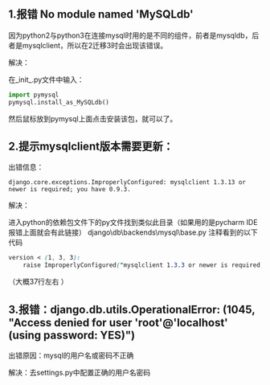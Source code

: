 ## 1.报错  No module named 'MySQLdb'

因为python2与python3在连接mysql时用的是不同的组件，前者是mysqldb，后者是mysqlclient，所以在2迁移3时会出现该错误。

解决：

在\_init_.py文件中输入：

```python
import pymysql
pymysql.install_as_MySQLdb()
```

然后鼠标放到pymysql上面点击安装该包，就可以了。

## 2.提示mysqlclient版本需要更新：

出错信息：

~~~
django.core.exceptions.ImproperlyConfigured: mysqlclient 1.3.13 or newer is required; you have 0.9.3.
~~~

解决：

进入python的依赖包文件下的py文件找到类似此目录（如果用的是pycharm IDE 报错上面就会有此链接）
 django\db\backends\mysql\base.py
 注释看到的以下代码



```css
version < (1, 3, 3):
    raise ImproperlyConfigured("mysqlclient 1.3.3 or newer is required; you have %s" % Database.__version__)
```

（大概37行左右 ）

## 3.报错：django.db.utils.OperationalError: (1045, "Access denied for user 'root'@'localhost' (using password: YES)")

出错原因：mysql的用户名或密码不正确

解决：去settings.py中配置正确的用户名密码